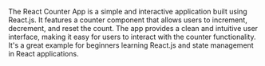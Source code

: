 The React Counter App is a simple and interactive application built using React.js. It features a counter component that allows users to increment, decrement, and reset the count. The app provides a clean and intuitive user interface, making it easy for users to interact with the counter functionality. It's a great example for beginners learning React.js and state management in React applications.

